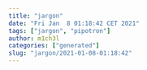 ```yaml
---
title: "jargon"
date: "Fri Jan  8 01:18:42 CET 2021"
tags: ["jargon", "pipotron"]
author: m1ch3l
categories: ["generated"]
slug: "jargon/2021-01-08-01:18:42"
---
```



